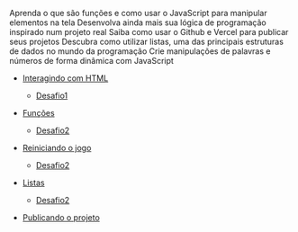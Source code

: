 Aprenda o que são funções e como usar o JavaScript para manipular elementos na tela
Desenvolva ainda mais sua lógica de programação inspirado num projeto real
Saiba como usar o Github e Vercel para publicar seus projetos
Descubra como utilizar listas, uma das principais estruturas de dados no mundo da programação
Crie manipulações de palavras e números de forma dinâmica com JavaScript

- [Interagindo com HTML](1_Interagindo_com_HTML/index.html)
    - [Desafio1](1_Interagindo_com_HTML/desafios1/js-curso-2-desafio_1/index.html)
- [Funções](2_funcoes/index.html)
    - [Desafio2](2_funcoes/desafio2/script.js)
- [Reiniciando o jogo](3_reiniciando_o_jogo/index.html)
    - [Desafio2](3_reiniciando_o_jogo/desafio3/script.js)
- [Listas](4_listas/index.html)
    - [Desafio2](4_listas/desafio4/script.js)

- [Publicando o projeto](5_publicando_o_projeto/index.html)
